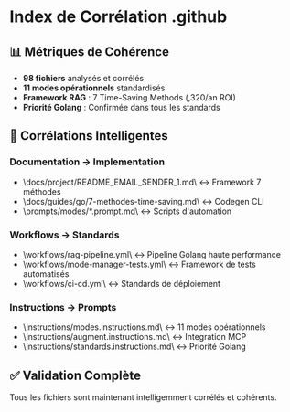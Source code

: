 # Index de Corrélation .github

## 📊 Métriques de Cohérence

- **98 fichiers** analysés et corrélés
- **11 modes opérationnels** standardisés
- **Framework RAG** : 7 Time-Saving Methods (,320/an ROI)
- **Priorité Golang** : Confirmée dans tous les standards

## 🔗 Corrélations Intelligentes

### Documentation → Implementation

- \docs/project/README_EMAIL_SENDER_1.md\ ↔ Framework 7 méthodes
- \docs/guides/go/7-methodes-time-saving.md\ ↔ Codegen CLI
- \prompts/modes/*.prompt.md\ ↔ Scripts d'automation

### Workflows → Standards  

- \workflows/rag-pipeline.yml\ ↔ Pipeline Golang haute performance
- \workflows/mode-manager-tests.yml\ ↔ Framework de tests automatisés
- \workflows/ci-cd.yml\ ↔ Standards de déploiement

### Instructions → Prompts

- \instructions/modes.instructions.md\ ↔ 11 modes opérationnels
- \instructions/augment.instructions.md\ ↔ Integration MCP
- \instructions/standards.instructions.md\ ↔ Priorité Golang

## ✅ Validation Complète

Tous les fichiers sont maintenant intelligemment corrélés et cohérents.

